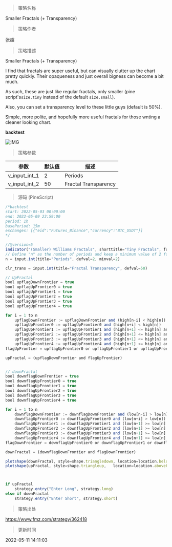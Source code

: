 
> 策略名称

Smaller Fractals (+ Transparency)

> 策略作者

张超

> 策略描述

Smaller Fractals (+ Transparency)

I find that fractals are super useful, but can visually clutter up the chart pretty quickly. Their opaqueness and just overall bigness can become a bit much.

As such, these are just like regular fractals, only smaller (pine script's`size.tiny` instead of the default `size.small`).

Also, you can set a transparency level to these little guys (default is 50%).

Simple, more polite, and hopefully more useful fractals for those wnting a cleaner looking chart.

**backtest**

 ![IMG](https://www.fmz.com/upload/asset/14b45d34218ed9a67de.png) 

> 策略参数



|参数|默认值|描述|
|----|----|----|
|v_input_int_1|2|Periods|
|v_input_int_2|50|Fractal Transparency|


> 源码 (PineScript)

``` javascript
/*backtest
start: 2022-05-03 00:00:00
end: 2022-05-09 23:59:00
period: 1h
basePeriod: 15m
exchanges: [{"eid":"Futures_Binance","currency":"BTC_USDT"}]
*/

//@version=5
indicator("(Smaller) Williams Fractals", shorttitle="Tiny Fractals", format=format.price, precision=0, overlay=true)
// Define "n" as the number of periods and keep a minimum value of 2 for error handling.
n = input.int(title="Periods", defval=2, minval=2)

clr_trans = input.int(title="Fractal Transparency", defval=50)

// UpFractal
bool upflagDownFrontier = true
bool upflagUpFrontier0 = true
bool upflagUpFrontier1 = true
bool upflagUpFrontier2 = true
bool upflagUpFrontier3 = true
bool upflagUpFrontier4 = true

for i = 1 to n
    upflagDownFrontier := upflagDownFrontier and (high[n-i] < high[n])
    upflagUpFrontier0 := upflagUpFrontier0 and (high[n+i] < high[n])
    upflagUpFrontier1 := upflagUpFrontier1 and (high[n+1] <= high[n] and high[n+i + 1] < high[n])
    upflagUpFrontier2 := upflagUpFrontier2 and (high[n+1] <= high[n] and high[n+2] <= high[n] and high[n+i + 2] < high[n])
    upflagUpFrontier3 := upflagUpFrontier3 and (high[n+1] <= high[n] and high[n+2] <= high[n] and high[n+3] <= high[n] and high[n+i + 3] < high[n])
    upflagUpFrontier4 := upflagUpFrontier4 and (high[n+1] <= high[n] and high[n+2] <= high[n] and high[n+3] <= high[n] and high[n+4] <= high[n] and high[n+i + 4] < high[n])
flagUpFrontier = upflagUpFrontier0 or upflagUpFrontier1 or upflagUpFrontier2 or upflagUpFrontier3 or upflagUpFrontier4

upFractal = (upflagDownFrontier and flagUpFrontier)


// downFractal
bool downflagDownFrontier = true
bool downflagUpFrontier0 = true
bool downflagUpFrontier1 = true
bool downflagUpFrontier2 = true
bool downflagUpFrontier3 = true
bool downflagUpFrontier4 = true

for i = 1 to n
    downflagDownFrontier := downflagDownFrontier and (low[n-i] > low[n])
    downflagUpFrontier0 := downflagUpFrontier0 and (low[n+i] > low[n])
    downflagUpFrontier1 := downflagUpFrontier1 and (low[n+1] >= low[n] and low[n+i + 1] > low[n])
    downflagUpFrontier2 := downflagUpFrontier2 and (low[n+1] >= low[n] and low[n+2] >= low[n] and low[n+i + 2] > low[n])
    downflagUpFrontier3 := downflagUpFrontier3 and (low[n+1] >= low[n] and low[n+2] >= low[n] and low[n+3] >= low[n] and low[n+i + 3] > low[n])
    downflagUpFrontier4 := downflagUpFrontier4 and (low[n+1] >= low[n] and low[n+2] >= low[n] and low[n+3] >= low[n] and low[n+4] >= low[n] and low[n+i + 4] > low[n])
flagDownFrontier = downflagUpFrontier0 or downflagUpFrontier1 or downflagUpFrontier2 or downflagUpFrontier3 or downflagUpFrontier4

downFractal = (downflagDownFrontier and flagDownFrontier)

plotshape(downFractal, style=shape.triangledown, location=location.belowbar, offset=-n, color=color.new(#F44336,clr_trans), size = size.tiny)
plotshape(upFractal, style=shape.triangleup,   location=location.abovebar, offset=-n, color=color.new(#009688,clr_trans), size = size.tiny)



if upFractal
    strategy.entry("Enter Long", strategy.long)
else if downFractal
    strategy.entry("Enter Short", strategy.short)
```

> 策略出处

https://www.fmz.com/strategy/362418

> 更新时间

2022-05-11 14:11:03
